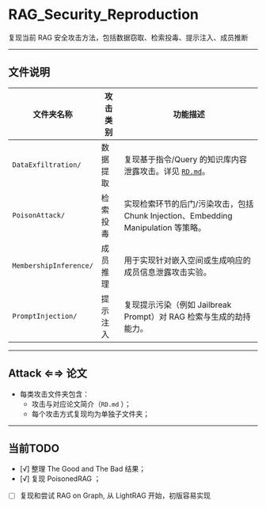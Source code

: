 # RAG_Security_Reproduction

复现当前 RAG 安全攻击方法，包括数据窃取、检索投毒、提示注入、成员推断

---

##  文件说明

| 文件夹名称            | 攻击类别       | 功能描述                                                                 |
|-----------------------|----------------|--------------------------------------------------------------------------|
| `DataExfiltration/`   | 数据提取   | 复现基于指令/Query 的知识库内容泄露攻击。详见 [`RD.md`](./DataExfiltration/RD.md)。 |
| `PoisonAttack/`       | 检索投毒   | 实现检索环节的后门/污染攻击，包括 Chunk Injection、Embedding Manipulation 等策略。 |
| `MembershipInference/`| 成员推理   | 用于实现针对嵌入空间或生成响应的成员信息泄露攻击实验。               |
| `PromptInjection/`    | 提示注入   | 复现提示污染（例如 Jailbreak Prompt）对 RAG 检索与生成的劫持能力。   |

---

##  Attack ⇐⇒ 论文

- 每类攻击文件夹包含：
  - 攻击与对应论文简介（`RD.md` ）；
  - 每个攻击方式复现均为单独子文件夹；

---

##  当前TODO

- [√] 整理 The Good and The Bad 结果；
- [√] 复现 PoisonedRAG ；
- [ ] 复现和尝试 RAG on Graph, 从 LightRAG 开始，初版容易实现
